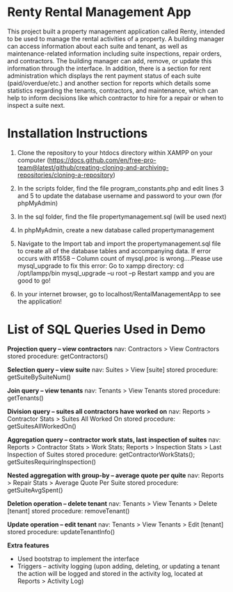 # Renty Rental Management App

This project built a property management application called Renty, intended to be used to manage the rental activities of a property. A building manager can access information about each suite and tenant, as well as maintenance-related information including suite inspections, repair orders, and contractors. The building manager can add, remove, or update this information through the interface. In addition, there is a section for rent administration which displays the rent payment status of each suite (paid/overdue/etc.) and another section for reports which details some statistics regarding the tenants, contractors, and maintenance, which can help to inform decisions like which contractor to hire for a repair or when to inspect a suite next. 

# Installation Instructions

1) Clone the repository to your htdocs directory within XAMPP on your computer (https://docs.github.com/en/free-pro-team@latest/github/creating-cloning-and-archiving-repositories/cloning-a-repository) 

2) In the scripts folder, find the file program_constants.php and edit lines 3 and 5 to update the database username and password to your own (for phpMyAdmin)

3) In the sql folder, find the file propertymanagement.sql (will be used next) 

4) In phpMyAdmin, create a new database called propertymanagement 

5) Navigate to the Import tab and import the propertymanagement.sql file to create all of the database tables and accompanying data. If error occurs with #1558 – Column count of mysql.proc is wrong....Please use mysql_upgrade to fix this error: 
Go to xampp directory: cd /opt/lampp/bin 
mysql_upgrade –u root –p 
Restart xampp and you are good to go! 

9) In your internet browser, go to localhost/RentalManagementApp to see the application! 

# List of SQL Queries Used in Demo

**Projection query – view contractors**
nav: Contractors > View Contractors 
stored procedure: getContractors() 

**Selection query – view suite**
nav: Suites > View [suite] 
stored procedure: getSuiteBySuiteNum() 

**Join query – view tenants**
nav: Tenants > View Tenants 
stored procedure: getTenants() 

**Division query – suites all contractors have worked on**
nav: Reports > Contractor Stats > Suites All Worked On 
stored procedure: getSuitesAllWorkedOn() 

**Aggregation query – contractor work stats, last inspection of suites**
nav: Reports > Contractor Stats > Work Stats; Reports > Inspection Stats > Last Inspection of Suites 
stored procedure: getContractorWorkStats(); getSuitesRequiringInspection() 

**Nested aggregation with group-by – average quote per quite**
nav: Reports > Repair Stats > Average Quote Per Suite 
stored procedure: getSuiteAvgSpent() 

**Deletion operation – delete tenant**
nav:  Tenants > View Tenants > Delete [tenant] 
stored procedure: removeTenant() 

**Update operation – edit tenant**
nav:  Tenants > View Tenants > Edit [tenant] 
stored procedure: updateTenantInfo() 

**Extra features**
- Used bootstrap to implement the interface 
- Triggers – activity logging (upon adding, deleting, or updating a tenant the action will be logged and stored in the activity log, located at Reports > Activity Log) 
